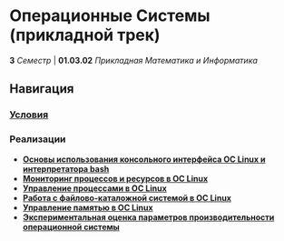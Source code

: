 # Операционные Системы (прикладной трек)

**3** _Семестр_ | **01.03.02** _Прикладная Математика и Информатика_

## Навигация

### **[Условия](./Public/)**

### Реализации

- **[Основы использования консольного интерфейса ОС Linux и интерпретатора bash](./Lab-1/)**
- **[Мониторинг процессов и ресурсов в ОС Linux](./Lab-2/)**
- **[Управление процессами в ОС Linux](./Lab-3/)**
- **[Работа с файлово-каталожной системой в ОС Linux](./Lab-4/)**
- **[Управление памятью в ОС Linux](./Lab-5/)**
- **[Экспериментальная оценка параметров производительности операционной системы](./Lab-6/)**
